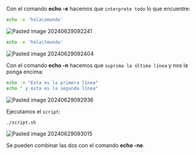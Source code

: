Con el comando **echo -e** hacemos que ``interprete todo`` lo que encuentre:

```Bash
echo -e 'hola\nmundo'
```

![Pasted image 20240629092241](https://github.com/user-attachments/assets/f78d2222-564c-4f37-a4d2-9db1f240cba2)

```Bash
echo -e 'hola\tmundo'
```

![Pasted image 20240629092404](https://github.com/user-attachments/assets/a2821f16-012e-4978-8b19-fb291470eeb7)

Con el comando **echo -n** hacemos que ``suprima la última línea`` y nos la ponga encima:

```Bash
echo -n "Esta es la primera línea"
echo " y esta es la segunda línea"
```

![Pasted image 20240629092936](https://github.com/user-attachments/assets/1d8d7f85-8804-4d8e-b2e8-7449ae5516ec)

Ejecutamos el ``script``:

```Bash
./script.sh
```

![Pasted image 20240629093015](https://github.com/user-attachments/assets/630bbd5c-5e1e-4b1b-b656-84d388f19e6a)

Se pueden combinar las dos con el comando **echo -ne**.

